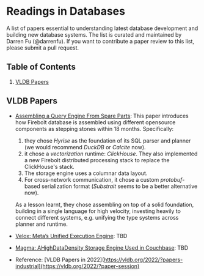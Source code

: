 # Readings in Databases

A list of papers essential to understanding latest database development and building new database systems. The list is curated and maintained by Darren Fu (@darrenfu). If you want to contribute a paper review to this list, please submit a pull request. 

## <a name='TOC'>Table of Contents</a>

  1. [VLDB Papers](#vldb)


## <a name='basic-and-algo'> VLDB Papers
* [Assembling a Query Engine From Spare Parts](https://www.firebolt.io/content/firebolt-vldb-cdms-2022): This paper introduces how Firebolt database is assembled using different opensource components as stepping stones within 18 months. Specifically:
  1. they chose *Hyrise* as the foundation of its SQL parser and planner (we would recommend *DuckDB* or *Calcite* now).
  1. it chose a *vectorization* runtime: *ClickHouse*. They also implemented a new Firebolt distributed processing stack to replace the ClickHouse's stack.
  1. The storage engine uses a columnar data layout.
  1. For cross-network communication, it chose a custom *protobuf*-based serialization format (*Substrait* seems to be a better alternative now).  
  
    As a lesson learnt, they chose assembling on top of a solid foundation, building in a single language for high velocity, investing heavily to connect different systems, e.g. unifying the type systems across planner and runtime. 
* [Velox: Meta’s Unified Execution Engine](https://research.facebook.com/file/477542930588455/Velox-Metas-Unified-Execution-Engine-p1030-pedreira-cr2-1.pdf): TBD
* [Magma: AHighDataDensity Storage Engine Used in Couchbase](https://www.vldb.org/pvldb/vol15/p3496-lakshman.pdf): TBD
* Reference: [VLDB Papers in 2022](https://vldb.org/2022/?papers-industrial](https://vldb.org/2022/?paper-session)
